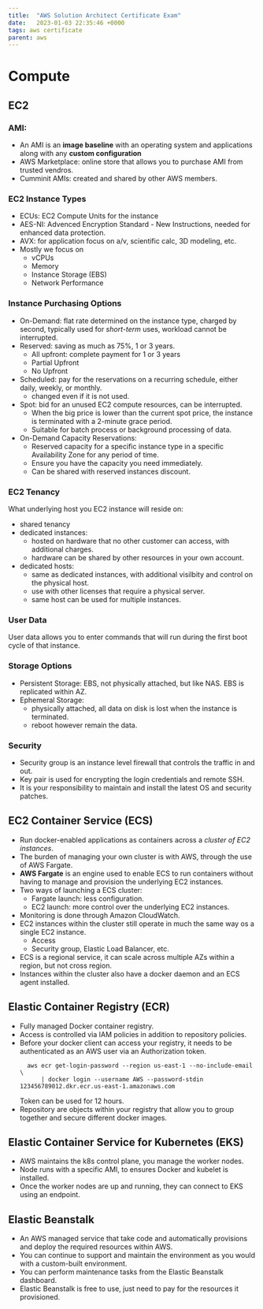 ```yaml
---
title:  "AWS Solution Architect Certificate Exam"
date:   2023-01-03 22:35:46 +0000
tags: aws certificate
parent: aws
---
```



# Compute 

## EC2
### AMI: 
- An AMI is an **image baseline** with an operating system and applications along with any **custom configuration**
- AWS Marketplace: online store that allows you to purchase AMI from trusted vendros.
- Cumminit AMIs: created and shared by other AWS members.

### EC2 Instance Types
- ECUs: EC2 Compute Units for the instance
- AES-NI: Advenced Encryption Standard - New Instructions, needed for enhanced data protection.
- AVX: for application focus on a/v, scientific calc, 3D modeling, etc.
- Mostly we focus on
  - vCPUs
  - Memory
  - Instance Storage (EBS)
  - Network Performance

### Instance Purchasing Options
- On-Demand: flat rate determined on the instance type, charged by second, typically used for *short-term* uses, 
  workload cannot be interrupted.
- Reserved: saving as much as 75%, 1 or 3 years.
  - All upfront: complete payment for 1 or 3 years
  - Partial Upfront
  - No Upfront
- Scheduled: pay for the reservations on a recurring schedule, either daily, weekly, or monthly.
  - changed even if it is not used.
- Spot: bid for an unused EC2 compute resources, can be interrupted. 
  - When the big price is lower than the current spot price, the instance is terminated with a 2-minute grace period.
  - Suitable for batch process or background processing of data. 
- On-Demand Capacity Reservations: 
  - Reserved capacity for a specific instance type in a specific Availability Zone for any period of time.
  - Ensure you have the capacity you need immediately.
  - Can be shared with reserved instances discount.

### EC2 Tenancy
What underlying host you EC2 instance will reside on:
- shared tenancy
- dedicated instances: 
  - hosted on hardware that no other customer can access, with additional charges.
  - hardware can be shared by other resources in your own account.
- dedicated hosts: 
  - same as dedicated instances, with additional visilbity and control on the physical host.
  - use with other licenses that require a physical server.
  - same host can be used for multiple instances.

### User Data
User data allows you to enter commands that will run during the first boot cycle of that instance.

### Storage Options
- Persistent Storage: EBS, not physically attached, but like NAS. EBS is replicated within AZ. 
- Ephemeral Storage: 
  - physically attached, all data on disk is lost when the instance is terminated.
  - reboot however remain the data. 

### Security 
- Security group is an instance level firewall that controls the traffic in and out.
- Key pair is used for encrypting the login credentials and remote SSH.
- It is your responsibility to maintain and install the latest OS and security patches.

##  EC2 Container Service (ECS)
- Run docker-enabled applications as containers across a *cluster of EC2 instances*.
- The burden of managing your own cluster is with AWS, through the use of AWS Fargate.
- **AWS Fargate** is an engine used to enable ECS to run containers without having to 
  manage and provision the underlying EC2 instances.
- Two ways of launching a ECS cluster:
  - Fargate launch: less configuration.
  - EC2 launch: more control over the underlying EC2 instances.
- Monitoring is done through Amazon CloudWatch.
- EC2 instances within the cluster still operate in much the same way os a single EC2 instance.
  - Access
  - Security group, Elastic Load Balancer, etc. 
- ECS is a regional service, it can scale across multiple AZs within a region, but not cross region.
- Instances within the cluster also have a docker daemon and an ECS agent installed.

## Elastic Container Registry (ECR)
- Fully managed Docker container registry.
- Access is controlled via IAM policies in addition to repository policies.
- Before your docker client can access your registry, it needs to be authenticated as an AWS user via 
  an Authorization token.
  ```shell
    aws ecr get-login-password --region us-east-1 --no-include-email \ 
        | docker login --username AWS --password-stdin 123456789012.dkr.ecr.us-east-1.amazonaws.com    
  ```
  Token can be used for 12 hours.
- Repository are objects within your registry that allow you to group together and secure different docker images.

## Elastic Container Service for Kubernetes (EKS)
- AWS maintains the k8s control plane, you manage the worker nodes.
- Node runs with a specific AMI, to ensures Docker and kubelet is installed.
- Once the worker nodes are up and running, they can connect to EKS using an endpoint.

## Elastic Beanstalk
- An AWS managed service that take code and automatically provisions and deploy the required
  resources within AWS.
- You can continue to support and maintain the environment as you would with a custom-built environment.
- You can perform maintenance tasks from the Elastic Beanstalk dashboard.
- Elastic Beanstalk is free to use, just need to pay for the resources it provisioned. 

